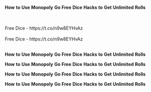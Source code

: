 <strong>How</strong> <strong>to</strong> <strong>Use</strong> <strong>Monopoly</strong> <strong>Go</strong> <strong>Free</strong> <strong>Dice</strong> <strong>Hacks</strong> <strong>to</strong> <strong>Get</strong> <strong>Unlimited</strong> <strong>Rolls</strong>

<br>
<br>Free Dice - https://t.co/n9w8EYHvAz
<br>
<br>Free Dice - https://t.co/n9w8EYHvAz
<br>
<br>

<strong>How</strong> <strong>to</strong> <strong>Use</strong> <strong>Monopoly</strong> <strong>Go</strong> <strong>Free</strong> <strong>Dice</strong> <strong>Hacks</strong> <strong>to</strong> <strong>Get</strong> <strong>Unlimited</strong> <strong>Rolls</strong>

<strong>How</strong> <strong>to</strong> <strong>Use</strong> <strong>Monopoly</strong> <strong>Go</strong> <strong>Free</strong> <strong>Dice</strong> <strong>Hacks</strong> <strong>to</strong> <strong>Get</strong> <strong>Unlimited</strong> <strong>Rolls</strong>

<strong>How</strong> <strong>to</strong> <strong>Use</strong> <strong>Monopoly</strong> <strong>Go</strong> <strong>Free</strong> <strong>Dice</strong> <strong>Hacks</strong> <strong>to</strong> <strong>Get</strong> <strong>Unlimited</strong> <strong>Rolls</strong>

<strong>How</strong> <strong>to</strong> <strong>Use</strong> <strong>Monopoly</strong> <strong>Go</strong> <strong>Free</strong> <strong>Dice</strong> <strong>Hacks</strong> <strong>to</strong> <strong>Get</strong> <strong>Unlimited</strong> <strong>Rolls</strong>
